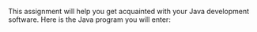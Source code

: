 This assignment will help you get acquainted with your Java development software. Here is the Java
program you will enter:

